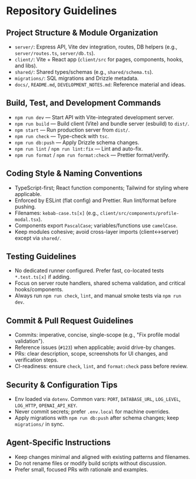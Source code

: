 # Repository Guidelines

## Project Structure & Module Organization
- `server/`: Express API, Vite dev integration, routes, DB helpers (e.g., `server/routes.ts`, `server/db.ts`).
- `client/`: Vite + React app (`client/src` for pages, components, hooks, and libs).
- `shared/`: Shared types/schemas (e.g., `shared/schema.ts`).
- `migrations/`: SQL migrations and Drizzle metadata.
- `docs/`, `README.md`, `DEVELOPMENT_NOTES.md`: Reference material and ideas.

## Build, Test, and Development Commands
- `npm run dev` — Start API with Vite-integrated development server.
- `npm run build` — Build client (Vite) and bundle server (esbuild) to `dist/`.
- `npm start` — Run production server from `dist/`.
- `npm run check` — Type-check with `tsc`.
- `npm run db:push` — Apply Drizzle schema changes.
- `npm run lint` / `npm run lint:fix` — Lint and auto-fix.
- `npm run format` / `npm run format:check` — Prettier format/verify.

## Coding Style & Naming Conventions
- TypeScript-first; React function components; Tailwind for styling where applicable.
- Enforced by ESLint (flat config) and Prettier. Run lint/format before pushing.
- Filenames: `kebab-case.ts[x]` (e.g., `client/src/components/profile-modal.tsx`).
- Components export `PascalCase`; variables/functions use `camelCase`.
- Keep modules cohesive; avoid cross-layer imports (client↔server) except via `shared/`.

## Testing Guidelines
- No dedicated runner configured. Prefer fast, co-located tests `*.test.ts[x]` if adding.
- Focus on server route handlers, shared schema validation, and critical hooks/components.
- Always run `npm run check`, `lint`, and manual smoke tests via `npm run dev`.

## Commit & Pull Request Guidelines
- Commits: imperative, concise, single-scope (e.g., "Fix profile modal validation").
- Reference issues (`#123`) when applicable; avoid drive-by changes.
- PRs: clear description, scope, screenshots for UI changes, and verification steps.
- CI-readiness: ensure `check`, `lint`, and `format:check` pass before review.

## Security & Configuration Tips
- Env loaded via `dotenv`. Common vars: `PORT`, `DATABASE_URL`, `LOG_LEVEL`, `LOG_HTTP`, `OPENAI_API_KEY`.
- Never commit secrets; prefer `.env.local` for machine overrides.
- Apply migrations with `npm run db:push` after schema changes; keep `migrations/` in sync.

## Agent-Specific Instructions
- Keep changes minimal and aligned with existing patterns and filenames.
- Do not rename files or modify build scripts without discussion.
- Prefer small, focused PRs with rationale and examples.
